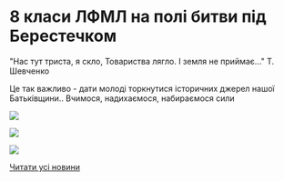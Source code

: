 # 8 класи ЛФМЛ на полі битви під Берестечком

"Нас тут триста, я скло,
Товариства лягло.
І земля не приймає..."
Т. Шевченко

Це так важливо - дати молоді торкнутися історичних джерел нашої Батьківщини..
Вчимося, надихаємося, набираємося сили


![](/images/blog/8-класи-лфмл-на-полі-битви-під-берестечком/berest3.jpg)



![](/images/blog/8-класи-лфмл-на-полі-битви-під-берестечком/berest1.jpg)



![](/images/blog/8-класи-лфмл-на-полі-битви-під-берестечком/berest2.jpg)



[Читати усі новини](/news)

